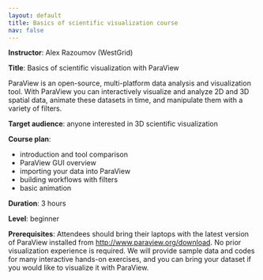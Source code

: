 ```yaml
---
layout: default
title: Basics of scientific visualization course
nav: false
---
```


**Instructor**: Alex Razoumov (WestGrid)

**Title**: Basics of scientific visualization with ParaView

ParaView is an open-source, multi-platform data analysis and visualization tool. With ParaView you can
interactively visualize and analyze 2D and 3D spatial data, animate these datasets in time, and
manipulate them with a variety of filters.

**Target audience**: anyone interested in 3D scientific visualization

**Course plan**:
- introduction and tool comparison
- ParaView GUI overview
- importing your data into ParaView
- building workflows with filters
- basic animation

**Duration**: 3 hours

**Level**: beginner

**Prerequisites**: Attendees should bring their laptops with the latest version of ParaView installed
from http://www.paraview.org/download. No prior visualization experience is required. We will provide
sample data and codes for many interactive hands-on exercises, and you can bring your dataset if you
would like to visualize it with ParaView.
